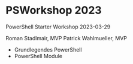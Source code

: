 # PSWorkshop 2023

PowerShell Starter Workshop
2023-03-29

Roman Stadlmair, MVP
Patrick Wahlmueller, MVP

* Grundlegendes PowerShell
* PowerShell Module
